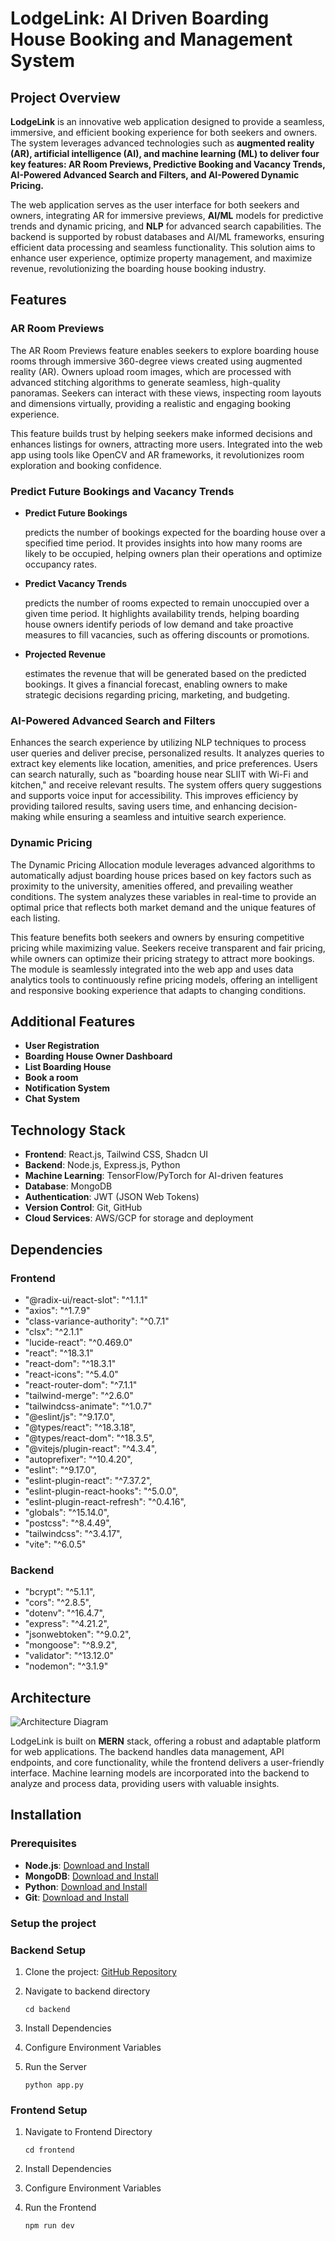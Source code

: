 # LodgeLink: AI Driven Boarding House Booking and Management System

## Project Overview

**LodgeLink** is an innovative web application designed to provide a seamless, immersive, and efficient booking experience for both seekers and owners. The system leverages advanced technologies such as **augmented reality (AR), artificial intelligence (AI), and machine learning (ML) to deliver four key features: AR Room Previews, Predictive Booking and Vacancy Trends, AI-Powered Advanced Search and Filters, and AI-Powered Dynamic Pricing.**

The web application serves as the user interface for both seekers and owners, integrating AR for immersive previews, **AI/ML** models for predictive trends and dynamic pricing, and **NLP** for advanced search capabilities. The backend is supported by robust databases and AI/ML frameworks, ensuring efficient data processing and seamless functionality. This solution aims to enhance user experience, optimize property management, and maximize revenue, revolutionizing the boarding house booking industry.

## Features

### **AR Room Previews**

The AR Room Previews feature enables seekers to explore boarding house rooms through immersive 360-degree views created using augmented reality (AR). Owners upload room images, which are processed with advanced stitching algorithms to generate seamless, high-quality panoramas. Seekers can interact with these views, inspecting room layouts and dimensions virtually, providing a realistic and engaging booking experience.

This feature builds trust by helping seekers make informed decisions and enhances listings for owners, attracting more users. Integrated into the web app using tools like OpenCV and AR frameworks, it revolutionizes room exploration and booking confidence.

### **Predict Future Bookings and Vacancy Trends**

- **Predict Future Bookings**

  predicts the number of bookings expected for the boarding house over a specified time period. It provides insights into how many rooms are likely to be occupied, helping owners plan their operations and optimize occupancy rates.

- **Predict Vacancy Trends**

  predicts the number of rooms expected to remain unoccupied over a given time period. It highlights availability trends, helping boarding house owners identify periods of low demand and take proactive measures to fill vacancies, such as offering discounts or promotions.

- **Projected Revenue**

  estimates the revenue that will be generated based on the predicted bookings. It gives a financial forecast, enabling owners to make strategic decisions regarding pricing, marketing, and budgeting.

### **AI-Powered Advanced Search and Filters**

Enhances the search experience by utilizing NLP techniques to process user queries and deliver precise, personalized results. It analyzes queries to extract key elements like location, amenities, and price preferences. Users can search naturally, such as "boarding house near SLIIT with Wi-Fi and kitchen," and receive relevant results. The system offers query suggestions and supports voice input for accessibility. This improves efficiency by providing tailored results, saving users time, and enhancing decision-making while ensuring a seamless and intuitive search experience.

### **Dynamic Pricing**

The Dynamic Pricing Allocation module leverages advanced algorithms to automatically adjust boarding house prices based on key factors such as proximity to the university, amenities offered, and prevailing weather conditions. The system analyzes these variables in real-time to provide an optimal price that reflects both market demand and the unique features of each listing.

This feature benefits both seekers and owners by ensuring competitive pricing while maximizing value. Seekers receive transparent and fair pricing, while owners can optimize their pricing strategy to attract more bookings. The module is seamlessly integrated into the web app and uses data analytics tools to continuously refine pricing models, offering an intelligent and responsive booking experience that adapts to changing conditions.

## Additional Features

- **User Registration**
- **Boarding House Owner Dashboard**
- **List Boarding House**
- **Book a room**
- **Notification System**
- **Chat System**

## Technology Stack

- **Frontend**: React.js, Tailwind CSS, Shadcn UI
- **Backend**: Node.js, Express.js, Python
- **Machine Learning**: TensorFlow/PyTorch for AI-driven features
- **Database**: MongoDB
- **Authentication**: JWT (JSON Web Tokens)
- **Version Control**: Git, GitHub
- **Cloud Services**: AWS/GCP for storage and deployment

## Dependencies

### Frontend

- "@radix-ui/react-slot": "^1.1.1"
- "axios": "^1.7.9"
- "class-variance-authority": "^0.7.1"
- "clsx": "^2.1.1"
- "lucide-react": "^0.469.0"
- "react": "^18.3.1"
- "react-dom": "^18.3.1"
- "react-icons": "^5.4.0"
- "react-router-dom": "^7.1.1"
- "tailwind-merge": "^2.6.0"
- "tailwindcss-animate": "^1.0.7"
- "@eslint/js": "^9.17.0",
- "@types/react": "^18.3.18",
- "@types/react-dom": "^18.3.5",
- "@vitejs/plugin-react": "^4.3.4",
- "autoprefixer": "^10.4.20",
- "eslint": "^9.17.0",
- "eslint-plugin-react": "^7.37.2",
- "eslint-plugin-react-hooks": "^5.0.0",
- "eslint-plugin-react-refresh": "^0.4.16",
- "globals": "^15.14.0",
- "postcss": "^8.4.49",
- "tailwindcss": "^3.4.17",
- "vite": "^6.0.5"

### Backend

- "bcrypt": "^5.1.1",
- "cors": "^2.8.5",
- "dotenv": "^16.4.7",
- "express": "^4.21.2",
- "jsonwebtoken": "^9.0.2",
- "mongoose": "^8.9.2",
- "validator": "^13.12.0"
- "nodemon": "^3.1.9"

## Architecture

![Architecture Diagram](https://github.com/SkDev22/Research_Y4/blob/main/Architecture%20Diagram.jpg?raw=true)

LodgeLink is built on **MERN** stack, offering a robust and adaptable platform for web applications. The backend handles data management, API endpoints, and core functionality, while the frontend delivers a user-friendly interface. Machine learning models are incorporated into the backend to analyze and process data, providing users with valuable insights.

## Installation

### Prerequisites

- **Node.js**: [Download and Install](https://nodejs.org/)
- **MongoDB**: [Download and Install](https://www.mongodb.com/)
- **Python**: [Download and Install](https://www.python.org/)
- **Git**: [Download and Install](https://git-scm.com/)

### Setup the project

### Backend Setup

1. Clone the project: [GitHub Repository](https://github.com/SkDev22/Research_Y4.git)

2. Navigate to backend directory

   `cd backend`

3. Install Dependencies
4. Configure Environment Variables
5. Run the Server

   `python app.py`

### Frontend Setup

1. Navigate to Frontend Directory

   `cd frontend`

2. Install Dependencies
3. Configure Environment Variables
4. Run the Frontend

   `npm run dev`
